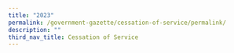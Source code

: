 ```yaml
---
title: "2023"
permalink: /government-gazette/cessation-of-service/permalink/
description: ""
third_nav_title: Cessation of Service
---
```

